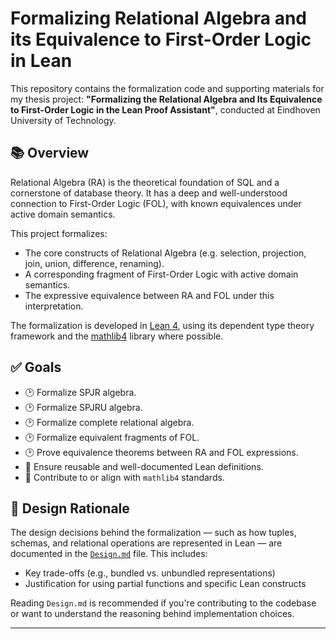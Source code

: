 # Formalizing Relational Algebra and its Equivalence to First-Order Logic in Lean

This repository contains the formalization code and supporting materials for my thesis project: **"Formalizing the Relational Algebra and Its Equivalence to First-Order Logic in the Lean Proof Assistant"**, conducted at Eindhoven University of Technology.

## 📚 Overview

Relational Algebra (RA) is the theoretical foundation of SQL and a cornerstone of database theory. It has a deep and well-understood connection to First-Order Logic (FOL), with known equivalences under active domain semantics.

This project formalizes:

- The core constructs of Relational Algebra (e.g. selection, projection, join, union, difference, renaming).
- A corresponding fragment of First-Order Logic with active domain semantics.
- The expressive equivalence between RA and FOL under this interpretation.

The formalization is developed in [Lean 4](https://leanprover.github.io), using its dependent type theory framework and the [mathlib4](https://github.com/leanprover-community/mathlib4) library where possible.

## ✅ Goals

- 🕑 Formalize SPJR algebra.
- 🕑 Formalize SPJRU algebra.
- 🕑 Formalize complete relational algebra.
- 🕑 Formalize equivalent fragments of FOL.
- 🕑 Prove equivalence theorems between RA and FOL expressions.
- 🔄 Ensure reusable and well-documented Lean definitions.
- 🧩 Contribute to or align with `mathlib4` standards.

## 🧠 Design Rationale

The design decisions behind the formalization — such as how tuples, schemas, and relational operations are represented in Lean — are documented in the [`Design.md`](./Design.md) file. This includes:

- Key trade-offs (e.g., bundled vs. unbundled representations)
- Justification for using partial functions and specific Lean constructs

Reading `Design.md` is recommended if you're contributing to the codebase or want to understand the reasoning behind implementation choices.

---
